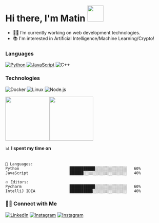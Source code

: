 # Hi there, I'm Matin <img src="https://media.giphy.com/media/12oufCB0MyZ1Go/giphy.gif" width="50">

- 👨‍💻 I’m currently working on web development technologies.
- 📚 I'm interested in Artificial Intelligence/Machine Learning/Crypto!

### Languages

[![Python](https://img.shields.io/badge/-Python-000?&logo=python)](https://github.com/adamalston?tab=repositories&q=&type=&language=python)
[![JavaScript](https://img.shields.io/badge/-JavaScript-000?&logo=JavaScript&logoColor=ddc508)](https://github.com/adamalston?tab=repositories&q=&type=&language=javascript)
![C++](https://img.shields.io/badge/-C++-000?&logo=c%2b%2b&logoColor=00599C)

### Technologies

![Docker](https://img.shields.io/badge/-Docker-000?&logo=Docker)
![Linux](https://img.shields.io/badge/-Linux-000?&logo=Linux&logoColor=FCC624)
![Node.js](https://img.shields.io/badge/-Node.js-000?&logo=node.js)


<a href="https://www.imatin.dev/"><img height="137px" src="https://github-readme-stats.vercel.app/api?username=maasker&hide_title=true&hide_border=true&show_icons=true&include_all_commits=true&count_private=true&line_height=21&text_color=000&icon_color=000&bg_color=0,ea6161,ffc64d,fffc4d,52fa5a&theme=graywhite" /><!-- wi*quL3fcV --><img height="137px" src="https://github-readme-stats.vercel.app/api/top-langs/?username=adamalston&hide=html&hide_title=true&hide_border=true&layout=compact&langs_count=7&exclude_repo=comp426,Redventures-Movie-Quotes&text_color=000&icon_color=fff&bg_color=0,52fa5a,4dfcff,c64dff&theme=graywhite" /></a>

📊 **I spent my time on** 

```text

💬 Languages: 
Python                      ███████████░░░░░░░░░░░░░░   60%
JavaScript                  ██████░░░░░░░░░░░░░░░░░░░   40%

🔥 Editors: 
Pycharm                     ███████████░░░░░░░░░░░░░░   60% 
IntelliJ IDEA               ██████████░░░░░░░░░░░░░░░   40%

```
<!--END_SECTION:waka-->

<h3> 🤝🏻 Connect with Me </h3>

<p><a href="https://www.linkedin.com/in/maasker" target="_blank"><img alt="LinkedIn" src="https://img.shields.io/badge/linkedin-%230077B5.svg?&style=for-the-badge&logo=linkedin&logoColor=white" /></a> <a href="https://www.instagram.com/mrmasker/" target="_blank"><img alt="Instagram" src="https://img.shields.io/badge/instagram-%23E4405F.svg?&style=for-the-badge&logo=instagram&logoColor=white" /></a> 
 <a href="https://www.dev.to/masker/" target="_blank"><img alt="Instagram" src="https://img.shields.io/badge/DEV-%23000000.svg?&style=for-the-badge&logo=dev.to&logoColor=white" /></a>


[website]: http://masker.ir/
[instagram]: https://www.instagram.com/mrmasker
[linkedin]: https://www.linkedin.com/in/maasker/
